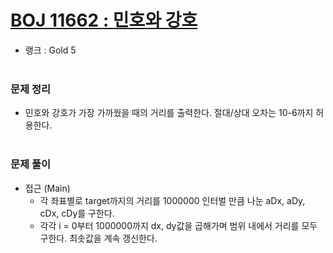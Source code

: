 # [BOJ 11662 : 민호와 강호](https://www.acmicpc.net/problem/11662)
- 랭크 : Gold 5
  <br><br>
  
### 문제 정리
- 민호와 강호가 가장 가까웠을 때의 거리를 출력한다. 절대/상대 오차는 10-6까지 허용한다.
   <br><br>

### 문제 풀이
- 접근 (Main)  
  - 각 좌표별로 target까지의 거리를 1000000 인터벌 만큼 나눈 aDx, aDy, cDx, cDy를 구한다.
  - 각각 i = 0부터 1000000까지 dx, dy값을 곱해가며 범위 내에서 거리를 모두 구한다.
    최솟값을 계속 갱신한다.
    


    
    


